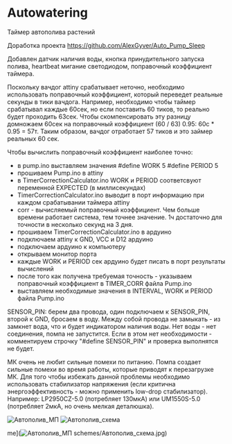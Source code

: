 # Autowatering
Таймер автополива растений

Доработка проекта https://github.com/AlexGyver/Auto_Pump_Sleep

Добавлен датчик наличия воды, кнопка принудительного запуска полива, heartbeat мигание светодиодом, поправочный коэффициент таймера.

Поскольку вачдог attiny срабатывает неточно, необходимо использовать поправочный коэффициент, который переведет реальные секунды в тики вачдога. Например, необходимо чтобы таймер срабатывал каждые 60сек, но если поставить 60 тиков, то реально будет проходить 63сек. Чтобы скомпенсировать эту разницу домножаем 60сек на поправочный коэффициент (60 / 63) 0.95: 60с * 0.95 = 57т. Таким образом, вачдог отработает 57 тиков и это займер реальных 60 сек.

Чтобы вычислить поправочный коэффициент наиболее точно:
- в pump.ino выставляем значения
#define WORK   5
#define PERIOD 5
- прошиваем Pump.ino в attiny
- в TimerCorrectionCalculator.ino WORK и PERIOD соответсвуют переменной EXPECTED (в миллисекундах)
- TimerCorrectionCalculator.ino выводит в порт информацию при каждом срабатывании таймера attiny
- corr - вычисляемый поправочный коэффициент. Чем больше времени работает система, тем точнее значение. 1ч достаточно для точности в несколько секунд на 3 дня.
- прошиваем TimerCorrectionCalculator.ino в ардуино
- подключаем attiny к GND, VCC и D12 ардуино
- подключаем ардуино к компьютеру
- открываем монитор порта
- каждые WORK и PERIOD сек ардуино будет писать в порт результаты вычислений
- после того как получена требуемая точность - указываем поправочный коэффициент в TIMER_CORR файла Pump.ino
- выставляем необходимые значения в INTERVAL, WORK и PERIOD файла Pump.ino

SENSOR_PIN: берем два провода, один подключаем к SENSOR_PIN, второй к GND, бросаем в воду. Между собой провода не замыкать - из замкнет вода, что и будет индикатором наличия воды. Нет воды - нет соединения, помпа не запустится. Если в этом нет необходимости - комментируем строчку "#define SENSOR_PIN" и проверка выполнятся не будет.

МК очень не любит сильные помехи по питанию. Помпа создает сильные помехи во время работы, которые приводят к перезагрузке МК. Для того чтобы избежать данной проблемы необходимо использовать стабилизатор напряжения (если критична энергоэффективность - можно применить low-drop стабилизатор). Например: LP2950CZ-5.0 (потребляет 130мкА) или UM1550S-5.0 (потребляет 2мкА, но очень мелкая деталюшка).


![Автополив_МП](https://user-images.githubusercontent.com/1503214/112149374-9517c000-8be7-11eb-8e9b-f496f35414cb.jpg)
![Автополив_схема](https://user-images.githubusercontent.com/1503214/112149400-9943dd80-8be7-11eb-86ea-15fa73931f21.jpg)


me](![Автополив_МП](https://user-images.githubusercontent.com/1503214/112149313-829d8680-8be7-11eb-92de-a8ea0cdc4677.jpg)
schemes/Автополив_схема.jpg)
